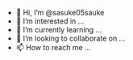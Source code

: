 - 👋 Hi, I’m @sasuke05sauke
- 👀 I’m interested in ...
- 🌱 I’m currently learning ...
- 💞️ I’m looking to collaborate on ...
- 📫 How to reach me ...

<!---
sasuke05sauke/sasuke05sauke is a ✨ special ✨ repository because its `README.md` (this file) appears on your GitHub profile.
You can click the Preview link to take a look at your changes.
--->

